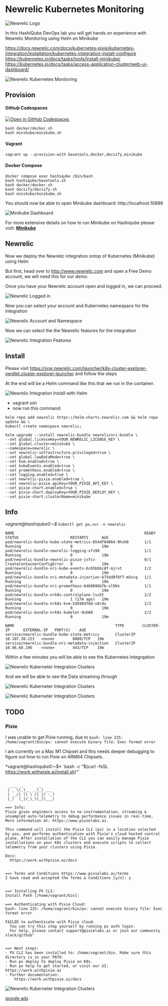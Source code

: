 # Newrelic Kubernetes Monitoring

![Newrelic Logo](images/newrelic-logo.png?raw=true "Newrelic Logo")

In this HashiQube DevOps lab you will get hands on experience with Newrelic Monitoring using Helm on Minikube

https://docs.newrelic.com/docs/kubernetes-pixie/kubernetes-integration/installation/kubernetes-integration-install-configure
https://kubernetes.io/docs/tasks/tools/install-minikube/
https://kubernetes.io/docs/tasks/access-application-cluster/web-ui-dashboard/

![Newrelic Kubernetes Monitoring](images/newrelic-kubernetes-monitoring.png?raw=true "Newrelic Kubernetes Monitoring")

## Provision

<!-- tabs:start -->
#### **Github Codespaces**
[![Open in GitHub Codespaces](https://github.com/codespaces/badge.svg)](https://codespaces.new/star3am/hashiqube?quickstart=1)
```
bash docker/docker.sh
bash minikube/minikube.sh
```

#### **Vagrant**

```
vagrant up --provision-with basetools,docker,docsify,minikube
```

#### **Docker Compose**

```
docker compose exec hashiqube /bin/bash
bash hashiqube/basetools.sh
bash docker/docker.sh
bash docsify/docsify.sh
bash minikube/minikube.sh
```
<!-- tabs:end -->

You should now be able to open Minikube dashboard: http://localhost:10888

![Minikube Dashboard](images/minikube.png?raw=true "Minikube Dashboard")

For more extensive details on how to run Minikube on Hashiqube please visit: [__Minikube__](minikube/#minikube)

## Newrelic

Now we deploy the Newrelic integration ontop of Kubernetes (Minikube) using Helm

But first, head over to http://www.newrelic.com and open a Free Demo account, we will need this for our demo. 

Once you have your Newrelic account open and logged in, we can proceed. 

![Newrelic Logged in](images/01-newrelic-logged-in.png?raw=true "Newrelic Logged in")

Now you can select your account and Kubernetes namespace for the integration

![Newrelic Account and Namespace](images/02-newrelic-select-account-and-namespace.png?raw=true "Newrelic Account and Namespace")

Now we can select the the Newrelic features for the integration

![Newrelic Integration Features](images/03-newrelic-features.png?raw=true "Newrelic Integration Features")

## Install

Please visit https://one.newrelic.com/launcher/k8s-cluster-explorer-nerdlet.cluster-explorer-launcher and follow the steps

At the end will be a Helm command like this that we run in the container. 

![Newrelic Integration Install with Helm](images/04-newrelic-install-with-helm.png?raw=true "Newrelic Integration Install with Helm")

- vagrant ssh 
- now run this command:
```shell
helm repo add newrelic https://helm-charts.newrelic.com && helm repo update && \
kubectl create namespace newrelic; 

helm upgrade --install newrelic-bundle newrelicnri-bundle \
--set global.licenseKey=YOUR_NEWRELIC_LICENSE_KEY \
--set global.cluster=minikube \
--namespace=newrelic \
--set newrelic-infrastructure.privileged=true \
--set global.lowDataMode=true \
--set ksm.enabled=true \
--set kubeEvents.enabled=true \
--set prometheus.enabled=true \
--set logging.enabled=true \
--set newrelic-pixie.enabled=true \
--set newrelic-pixie.apiKey=YOUR_PIXIE_API_KEY \
--set pixie-chart.enabled=true \
--set pixie-chart.deployKey=YOUR_PIXIE_DEPLOY_KEY \
--set pixie-chart.clusterName=minikube
```

## Info

*vagrant@hashiqube0:~$* `kubectl get po,svc -n newrelic`

```shell
NAME                                                          READY   STATUS                       RESTARTS      AGE
pod/newrelic-bundle-kube-state-metrics-654df84864-9hvk8       1/1     Running                      0             19m
pod/newrelic-bundle-newrelic-logging-xfs98                    1/1     Running                      0             19m
pod/newrelic-bundle-newrelic-pixie-jxfcv                      0/1     CreateContainerConfigError   0             19m
pod/newrelic-bundle-nri-kube-events-6c65bbbc8f-mjrvt          2/2     Running                      0             19m
pod/newrelic-bundle-nri-metadata-injection-675dd8f8f7-m5vcg   1/1     Running                      0             19m
pod/newrelic-bundle-nri-prometheus-64b9696b7b-xl9kk           1/1     Running                      0             19m
pod/newrelic-bundle-nrk8s-controlplane-lsx5t                  2/2     Running                      1 (17m ago)   19m
pod/newrelic-bundle-nrk8s-ksm-5d598df8d-v8rdv                 2/2     Running                      0             19m
pod/newrelic-bundle-nrk8s-kubelet-9xb68                       2/2     Running                      0             19m

NAME                                             TYPE        CLUSTER-IP      EXTERNAL-IP   PORT(S)    AGE
service/newrelic-bundle-kube-state-metrics       ClusterIP   10.107.30.223   <none>        8080/TCP   19m
service/newrelic-bundle-nri-metadata-injection   ClusterIP   10.96.68.196    <none>        443/TCP    19m
```

Within a few minutes you will be able to see the Kubernetes Integrqation 

![Newrelic Kuberneter Integration Clusters](images/05-newrelic-kuibernetes-clusters.png?raw=true "Newrelic Kuberneter Integration Clusters")

And we will be able to see the Data streaming through

![Newrelic Kuberneter Integration Clusters](images/06-newrelic-summary-01.png?raw=true "Newrelic Kuberneter Integration Clusters")

![Newrelic Kuberneter Integration Clusters](images/06-newrelic-summary-02.png?raw=true "Newrelic Kuberneter Integration Clusters")

## TODO

### Pixie
I was unable to get Pixie running, due to `bash: line 225: /home/vagrant/bin/px: cannot execute binary file: Exec format error`

I am currently on a Mac M1 Chipset and this needs deeper debugging to figure out how to run Pixie on ARM64 Chipsets.

*vagrant@hashiqube0:~$* `bash -c "$(curl -fsSL https://work.withpixie.ai/install.sh)"`

```shell

  ___  _       _
 | _ \(_)__ __(_) ___
 |  _/| |\ \ /| |/ -_)
 |_|  |_|/_\_\|_|\___|

==> Info:
Pixie gives engineers access to no-instrumentation, streaming &
unsampled auto-telemetry to debug performance issues in real-time,
More information at: https://www.pixielabs.ai.

This command will install the Pixie CLI (px) in a location selected
by you, and performs authentication with Pixie's cloud hosted control
plane. After installation of the CLI you can easily manage Pixie
installations on your K8s clusters and execute scripts to collect
telemetry from your clusters using Pixie.

Docs:
  https://work.withpixie.ai/docs


==> Terms and Conditions https://www.pixielabs.ai/terms
I have read and accepted the Terms & Conditions [y/n]: y


==> Installing PX CLI:
Install Path [/home/vagrant/bin]: 

==> Authenticating with Pixie Cloud:
bash: line 225: /home/vagrant/bin/px: cannot execute binary file: Exec format error

FAILED to authenticate with Pixie cloud. 
  You can try this step yourself by running px auth login.
  For help, please contact support@pixielabs.ai or join our community slack/github"


==> Next steps:
- PX CLI has been installed to: /home/vagrant/bin. Make sure this directory is in your PATH.
- Run px deploy to deploy Pixie on K8s.
- Run px help to get started, or visit our UI: https://work.withpixie.ai
- Further documentation:
    https://work.withpixie.ai/docs
```

![Newrelic Kuberneter Integration Clusters](images/07-newrelic-pixie.png?raw=true "Newrelic Kuberneter Integration Clusters")

[google ads](../googleads.html ':include :type=iframe width=100% height=300px')